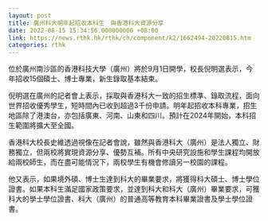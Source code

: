 ```yaml
---
layout: post
title: 廣州科大明年起招收本科生　與香港科大資源分享
date: 2022-08-15 15:34:56.000000000 +08:00
link: https://news.rthk.hk/rthk/ch/component/k2/1662494-20220815.htm
categories: rthk
---
```


位於廣州南沙區的香港科技大學（廣州）將於9月1日開學，校長倪明選表示，今年招收15個碩士、博士專業，新生錄取基本結束。

倪明選在廣州的記者會上表示，採取與香港科大一致的招生標準、錄取流程，面向世界招收優秀學生，短時間內已收到超過3千份申請。明年起招收本科專業，招生地區除了港澳台，亦包括廣東、河南、山東和四川。預計在2024年開始，本科招生範圍將擴大至全國。

香港科大校長史維透過視像在記者會說，雖然與香港科大（廣州）是法人獨立、財務獨立，但兩校將實現資源分享、優勢互補。所有中央研究設施和學生課程均開放給兩校師生，而在盡可能情況下，兩校學生有機會修讀另一校園的課程。

他又表示，如果境外碩、博士生達到科大的畢業要求，將獲得科大碩士、博士學位證書。如果本科生滿足國家政策要求，並達到科大和科大（廣州）畢業要求，可獲科大的學士學位證書、科大（廣州）的普通高等教育本科畢業證書及學士學位證書。
